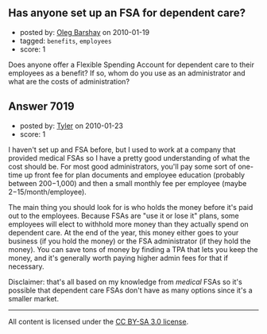 ## Has anyone set up an FSA for dependent care?

- posted by: [Oleg Barshay](https://stackexchange.com/users/-1/1098-oleg-barshay) on 2010-01-19
- tagged: `benefits`, `employees`
- score: 1

Does anyone offer a Flexible Spending Account for dependent care to their employees as a benefit?  If so, whom do you use as an administrator and what are the costs of administration?



## Answer 7019

- posted by: [Tyler](https://stackexchange.com/users/-1/2343-tyler) on 2010-01-23
- score: 1

I haven't set up and FSA before, but I used to work at a company that provided medical FSAs so I have a pretty good understanding of what the cost should be. For most good administrators, you'll pay some sort of one-time up front fee for plan documents and employee education (probably between $200-$1,000) and then a small monthly fee per employee (maybe $2-$15/month/employee).

The main thing you should look for is who holds the money before it's paid out to the employees.  Because FSAs are "use it or lose it" plans, some employees will elect to withhold more money than they actually spend on dependent care.  At the end of the year, this money either goes to your business (if you hold the money) or the FSA administrator (if they hold the money).  You can save tons of money by finding a TPA that lets you keep the money, and it's generally worth paying higher admin fees for that if necessary.

Disclaimer: that's all based on my knowledge from *medical* FSAs so it's possible that dependent care FSAs don't have as many options since it's a smaller market.



---

All content is licensed under the [CC BY-SA 3.0 license](https://creativecommons.org/licenses/by-sa/3.0/).
